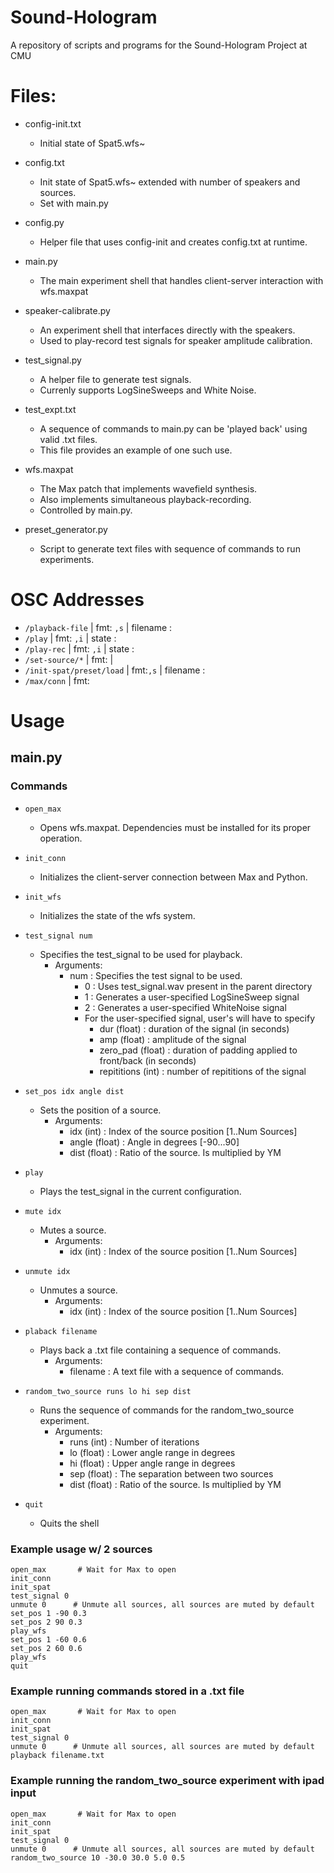 # Sound-Hologram
A repository of scripts and programs for the Sound-Hologram Project at CMU

# Files:
* config-init.txt   
  - Initial state of Spat5.wfs~
  
* config.txt           
  - Init state of Spat5.wfs~ extended with number of speakers and sources. 
  - Set with main.py
  
* config.py            
  - Helper file that uses config-init and creates config.txt at runtime.
  
* main.py              
  - The main experiment shell that handles client-server interaction with wfs.maxpat
  
* speaker-calibrate.py 
  - An experiment shell that interfaces directly with the speakers.
  - Used to play-record test signals for speaker amplitude calibration.
  
* test_signal.py       
  - A helper file to generate test signals. 
  - Currenly supports LogSineSweeps and White Noise.
  
* test_expt.txt        
  - A sequence of commands to main.py can be 'played back' using valid .txt files.
  - This file provides an example of one such use.
  
* wfs.maxpat           
  - The Max patch that implements wavefield synthesis.
  - Also implements simultaneous playback-recording.
  - Controlled by main.py.
  
* preset_generator.py
  - Script to generate text files with sequence of commands to run experiments. 
                       

# OSC Addresses
* `/playback-file`         | fmt: `,s` | filename :
* `/play`                  | fmt: `,i` | state :
* `/play-rec`              | fmt: `,i` | state :
* `/set-source/*`          | fmt:      |
* `/init-spat/preset/load` | fmt:`,s`  | filename : 
* `/max/conn`              | fmt:        

# Usage
## main.py
### Commands

* `open_max`
  - Opens wfs.maxpat. Dependencies must be installed for its proper operation.
  
* `init_conn`
  - Initializes the client-server connection between Max and Python.
  
* `init_wfs`
  - Initializes the state of the wfs system.
  
* `test_signal num` 
  - Specifies the test_signal to be used for playback.
    - Arguments:
      - num : Specifies the test signal to be used.
        - 0 : Uses test_signal.wav present in the parent directory
        - 1 : Generates a user-specified LogSineSweep signal 
        - 2 : Generates a user-specified WhiteNoise signal 
        - For the user-specified signal, user's will have to specify
          - dur         (float) : duration of the signal (in seconds)
          - amp         (float) : amplitude of the signal
          - zero_pad    (float) : duration of padding applied to front/back (in seconds) 
          - repititions   (int) : number of repititions of the signal
  
* `set_pos idx angle dist`
  - Sets the position of a source.
    - Arguments: 
      - idx     (int) : Index of the source position [1..Num Sources] 
      - angle (float) : Angle in degrees [-90...90]
      - dist  (float) : Ratio of the source. Is multiplied by YM
      
* `play`
  - Plays the test_signal in the current configuration.
  
* `mute idx`
  - Mutes a source.
    - Arguments: 
      - idx (int) : Index of the source position [1..Num Sources]
  
* `unmute idx`
  - Unmutes a source.
    - Arguments: 
      - idx (int) : Index of the source position [1..Num Sources]
  
* `plaback filename`
  - Plays back a .txt file containing a sequence of commands.
    - Arguments: 
      - filename : A text file with a sequence of commands.
  
* `random_two_source runs lo hi sep dist`
  - Runs the sequence of commands for the random_two_source experiment.
    - Arguments: 
      - runs   (int) : Number of iterations
      - lo   (float) : Lower angle range in degrees
      - hi   (float) : Upper angle range in degrees
      - sep  (float) : The separation between two sources
      - dist (float) : Ratio of the source. Is multiplied by YM

* `quit` 
  - Quits the shell


### Example usage w/ 2 sources
```
open_max       # Wait for Max to open
init_conn 
init_spat
test_signal 0
unmute 0      # Unmute all sources, all sources are muted by default
set_pos 1 -90 0.3
set_pos 2 90 0.3
play_wfs
set_pos 1 -60 0.6 
set_pos 2 60 0.6
play_wfs
quit
```
### Example running commands stored in a .txt file
```
open_max       # Wait for Max to open
init_conn 
init_spat
test_signal 0
unmute 0      # Unmute all sources, all sources are muted by default
playback filename.txt
```

### Example running the random_two_source experiment with ipad input
```
open_max       # Wait for Max to open
init_conn 
init_spat
test_signal 0
unmute 0      # Unmute all sources, all sources are muted by default
random_two_source 10 -30.0 30.0 5.0 0.5
```


